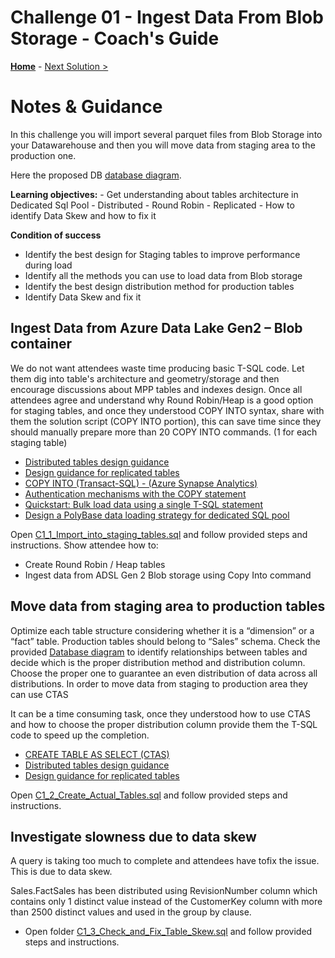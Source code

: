 # Challenge 01 - Ingest Data From Blob Storage - Coach's Guide 

**[Home](./README.md)** - [Next Solution >](./Solution-02.md)

# Notes & Guidance

In this challenge you will import several parquet files from Blob Storage into your Datawarehouse and then you will move data from staging area to the production one. 

Here the proposed DB [database diagram](./Solutions/DedicatedSqlPool-TablesRelationships.pdf).

**Learning objectives:**
    - Get understanding about tables architecture in Dedicated Sql Pool 
    - Distributed
    - Round Robin
    - Replicated
    - How to identify Data Skew and how to fix it	

**Condition of success**
- Identify the best design for Staging tables to improve performance during load
- Identify all the methods you can use to load data from Blob storage 
- Identify the best design distribution method for production tables 
- Identify Data Skew and fix it

## Ingest Data from Azure Data Lake Gen2 – Blob container

We do not want attendees waste time producing basic T-SQL code. Let them dig into table's architecture and geometry/storage and then encourage discussions about MPP tables and indexes design.
Once all attendees agree and understand why Round Robin/Heap is a good option for staging tables, and once they understood COPY INTO syntax, share with them the solution script (COPY INTO portion), this can save time since they should manually prepare more than 20 COPY INTO commands. (1 for each staging table)

  - [Distributed tables design guidance](https://docs.microsoft.com/en-us/azure/synapse-analytics/sql-data-warehouse/sql-data-warehouse-tables-distribute)
  - [Design guidance for replicated tables](https://docs.microsoft.com/en-us/azure/synapse-analytics/sql-data-warehouse/design-guidance-for-replicated-tables)
  - [COPY INTO (Transact-SQL) - (Azure Synapse Analytics)](https://docs.microsoft.com/en-us/sql/t-sql/statements/copy-into-transact-sql?view=azure-sqldw-latest)
  - [Authentication mechanisms with the COPY statement](https://docs.microsoft.com/en-us/azure/synapse-analytics/sql-data-warehouse/quickstart-bulk-load-copy-tsql-examples)
  - [Quickstart: Bulk load data using a single T-SQL statement](https://docs.microsoft.com/en-us/azure/synapse-analytics/sql-data-warehouse/quickstart-bulk-load-copy-tsql)
  - [Design a PolyBase data loading strategy for dedicated SQL pool](https://docs.microsoft.com/en-us/azure/synapse-analytics/sql/load-data-overview#4-load-the-data-into-dedicated-sql-pool-staging-tables-using-polybase)

Open [C1_1_Import_into_staging_tables.sql](./Solutions/Challenge01/C1_1_Import_into_staging_tables_Public_Blob.sql) and follow provided steps and instructions. 
Show attendee how to:
-   Create Round Robin / Heap tables
-   Ingest data from ADSL Gen 2 Blob storage using Copy Into command 

## Move data from staging area to production tables

Optimize each table structure considering whether it is a “dimension” or a “fact” table. 
Production tables should belong to “Sales” schema. Check the provided [Database diagram](./Solutions/DedicatedSqlPool-TablesRelationships.pdf) to identify relationships between tables and decide which is the proper distribution method and distribution column. 
Choose the proper one to guarantee an even distribution of data across all distributions. In order to move data from staging to production area they can use CTAS

It can be a time consuming task, once they understood how to use CTAS and how to choose the proper distribution column provide them the T-SQL code to speed up the completion.

  - [CREATE TABLE AS SELECT (CTAS)](https://docs.microsoft.com/en-us/azure/synapse-analytics/sql-data-warehouse/sql-data-warehouse-develop-ctas)
  - [Distributed tables design guidance](https://docs.microsoft.com/en-us/azure/synapse-analytics/sql-data-warehouse/sql-data-warehouse-tables-distribute)
  - [Design guidance for replicated tables](https://docs.microsoft.com/en-us/azure/synapse-analytics/sql-data-warehouse/design-guidance-for-replicated-tables)

Open [C1_2_Create_Actual_Tables.sql](./Solutions/Challenge01/C1_2_Create_Actual_Tables.sql) and follow provided steps and instructions. 

## Investigate slowness due to data skew

A query is taking too much to complete and attendees have tofix the issue. 
This is due to data skew.

Sales.FactSales has been distributed using RevisionNumber column which contains only 1 distinct value instead of the CustomerKey column with more than 2500 distinct values and used in the group by clause.

- Open folder [C1_3_Check_and_Fix_Table_Skew.sql](./solutions/Challenge01/C1_3_Check_and_Fix_Table_Skew.sql) and follow provided steps and instructions. 

